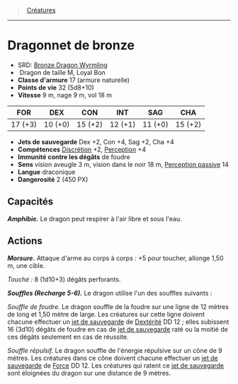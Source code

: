 ﻿---
!Monster
Family: MonsterHD
Type: Dragon
Size: M
Alignment: Loyal Bon
ArmorClass: 17 (armure naturelle)
HitPoints: 32 (5d8+10)
Speed: 9 m, nage 9 m, vol 18 m
Strength: 17 (+3)
Dexterity: 10 (+0)
Constitution: 15 (+2)
Intelligence: 12 (+1)
Wisdom: 11 (+0)
Charisma: 15 (+2)
SavingThrows: Dex +2, Con +4, Sag +2, Cha +4
Skills: '[Discrétion](hd_abilities_dexterity_discretion.md) +2, [Perception](hd_abilities_wisdom_perception.md) +4'
DamageImmunities: de foudre
Senses: vision aveugle 3 m, vision dans le noir 18 m, [Perception passive](hd_abilities_dexterity_perception_passive.md) 14
Languages: draconique
Challenge: 2 (450 PX)
Id: monsters_hd.md#dragonnet-de-bronze
ParentLink: monsters_hd.md#créatures
Name: Dragonnet de bronze
ParentName: Créatures
NameLevel: 1
AltName: '[Bronze Dragon Wyrmling](srd_monsters_bronze_dragon_wyrmling.md)'
Attributes: {}
---
> [Créatures](hd_monsters.md)

---

# Dragonnet de bronze

- SRD: [Bronze Dragon Wyrmling](srd_monsters_bronze_dragon_wyrmling.md)
-  Dragon de taille M, Loyal Bon
- **Classe d'armure** 17 (armure naturelle)
- **Points de vie** 32 (5d8+10)
- **Vitesse** 9 m, nage 9 m, vol 18 m

|FOR|DEX|CON|INT|SAG|CHA|
|---|---|---|---|---|---|
|17 (+3)|10 (+0)|15 (+2)|12 (+1)|11 (+0)|15 (+2)|

- **Jets de sauvegarde** Dex +2, Con +4, Sag +2, Cha +4
- **Compétences** [Discrétion](hd_abilities_dexterity_discretion.md) +2, [Perception](hd_abilities_wisdom_perception.md) +4
- **Immunité contre les dégâts** de foudre
- **Sens** vision aveugle 3 m, vision dans le noir 18 m, [Perception passive](hd_abilities_dexterity_perception_passive.md) 14
- **Langue** draconique
- **Dangerosité** 2 (450 PX)

## Capacités

**_Amphibie._** Le dragon peut respirer à l'air libre et sous l'eau.

## Actions

**_Morsure._** Attaque d'arme au corps à corps : +5 pour toucher, allonge 1,50 m, une cible.

_Touché :_ 8 (1d10+3) dégâts perforants.

**_Souffles (Recharge 5-6)._** Le dragon utilise l'un des souffles suivants :

_Souffle de foudre._ Le dragon souffle de la foudre sur une ligne de 12 mètres de long et 1,50 mètre de large. Les créatures sur cette ligne doivent chacune effectuer un [jet de sauvegarde](hd_abilities_jets_de_sauvegarde.md) de [Dextérité](hd_abilities_dexterity.md) DD 12 ; elles subissent 16 (3d10) dégâts de foudre en cas de [jet de sauvegarde](hd_abilities_jets_de_sauvegarde.md) raté ou la moitié de ces dégâts seulement en cas de réussite.

_Souffle répulsif._ Le dragon souffle de l'énergie répulsive sur un cône de 9 mètres. Les créatures dans ce cône doivent chacune effectuer un [jet de sauvegarde](hd_abilities_jets_de_sauvegarde.md) de [Force](hd_abilities_strength.md) DD 12. Les créatures qui ratent ce [jet de sauvegarde](hd_abilities_jets_de_sauvegarde.md) sont éloignées du dragon sur une distance de 9 mètres.

